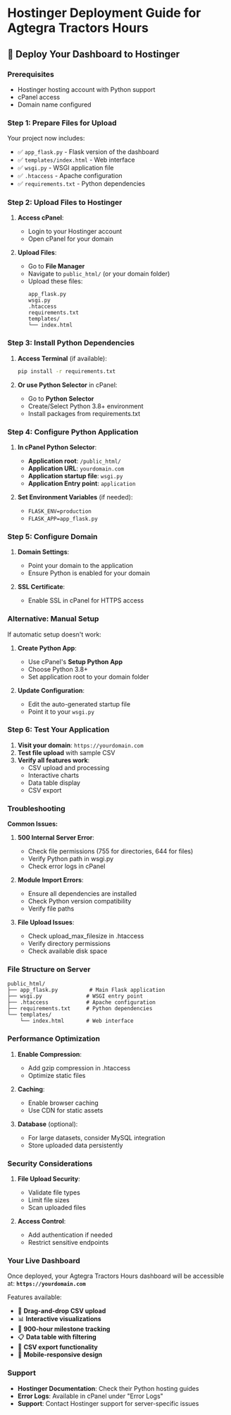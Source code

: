 # Hostinger Deployment Guide for Agtegra Tractors Hours

## 🚀 Deploy Your Dashboard to Hostinger

### Prerequisites
- Hostinger hosting account with Python support
- cPanel access
- Domain name configured

### Step 1: Prepare Files for Upload

Your project now includes:
- ✅ `app_flask.py` - Flask version of the dashboard
- ✅ `templates/index.html` - Web interface
- ✅ `wsgi.py` - WSGI application file
- ✅ `.htaccess` - Apache configuration
- ✅ `requirements.txt` - Python dependencies

### Step 2: Upload Files to Hostinger

1. **Access cPanel**:
   - Login to your Hostinger account
   - Open cPanel for your domain

2. **Upload Files**:
   - Go to **File Manager**
   - Navigate to `public_html/` (or your domain folder)
   - Upload these files:
     ```
     app_flask.py
     wsgi.py
     .htaccess
     requirements.txt
     templates/
     └── index.html
     ```

### Step 3: Install Python Dependencies

1. **Access Terminal** (if available):
   ```bash
   pip install -r requirements.txt
   ```

2. **Or use Python Selector** in cPanel:
   - Go to **Python Selector**
   - Create/Select Python 3.8+ environment
   - Install packages from requirements.txt

### Step 4: Configure Python Application

1. **In cPanel Python Selector**:
   - **Application root**: `/public_html/`
   - **Application URL**: `yourdomain.com`
   - **Application startup file**: `wsgi.py`
   - **Application Entry point**: `application`

2. **Set Environment Variables** (if needed):
   - `FLASK_ENV=production`
   - `FLASK_APP=app_flask.py`

### Step 5: Configure Domain

1. **Domain Settings**:
   - Point your domain to the application
   - Ensure Python is enabled for your domain

2. **SSL Certificate**:
   - Enable SSL in cPanel for HTTPS access

### Alternative: Manual Setup

If automatic setup doesn't work:

1. **Create Python App**:
   - Use cPanel's **Setup Python App**
   - Choose Python 3.8+
   - Set application root to your domain folder

2. **Update Configuration**:
   - Edit the auto-generated startup file
   - Point it to your `wsgi.py`

### Step 6: Test Your Application

1. **Visit your domain**: `https://yourdomain.com`
2. **Test file upload** with sample CSV
3. **Verify all features work**:
   - CSV upload and processing
   - Interactive charts
   - Data table display
   - CSV export

### Troubleshooting

**Common Issues:**

1. **500 Internal Server Error**:
   - Check file permissions (755 for directories, 644 for files)
   - Verify Python path in wsgi.py
   - Check error logs in cPanel

2. **Module Import Errors**:
   - Ensure all dependencies are installed
   - Check Python version compatibility
   - Verify file paths

3. **File Upload Issues**:
   - Check upload_max_filesize in .htaccess
   - Verify directory permissions
   - Check available disk space

### File Structure on Server

```
public_html/
├── app_flask.py          # Main Flask application
├── wsgi.py              # WSGI entry point
├── .htaccess            # Apache configuration
├── requirements.txt     # Python dependencies
└── templates/
    └── index.html       # Web interface
```

### Performance Optimization

1. **Enable Compression**:
   - Add gzip compression in .htaccess
   - Optimize static files

2. **Caching**:
   - Enable browser caching
   - Use CDN for static assets

3. **Database** (optional):
   - For large datasets, consider MySQL integration
   - Store uploaded data persistently

### Security Considerations

1. **File Upload Security**:
   - Validate file types
   - Limit file sizes
   - Scan uploaded files

2. **Access Control**:
   - Add authentication if needed
   - Restrict sensitive endpoints

### Your Live Dashboard

Once deployed, your Agtegra Tractors Hours dashboard will be accessible at:
**`https://yourdomain.com`**

Features available:
- 🚜 **Drag-and-drop CSV upload**
- 📊 **Interactive visualizations**
- 🎯 **900-hour milestone tracking**
- 📋 **Data table with filtering**
- 💾 **CSV export functionality**
- 📱 **Mobile-responsive design**

### Support

- **Hostinger Documentation**: Check their Python hosting guides
- **Error Logs**: Available in cPanel under "Error Logs"
- **Support**: Contact Hostinger support for server-specific issues